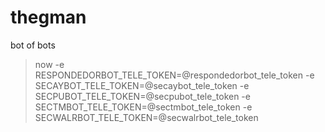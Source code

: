 # thegman
bot of bots
> now -e RESPONDEDORBOT_TELE_TOKEN=@respondedorbot_tele_token -e SECAYBOT_TELE_TOKEN=@secaybot_tele_token -e SECPUBOT_TELE_TOKEN=@secpubot_tele_token -e SECTMBOT_TELE_TOKEN=@sectmbot_tele_token -e SECWALRBOT_TELE_TOKEN=@secwalrbot_tele_token
